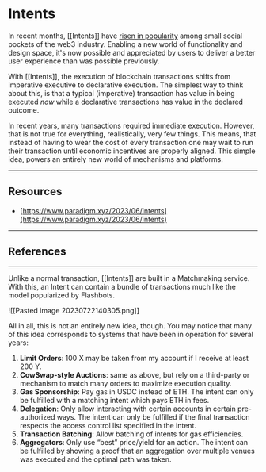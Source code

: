 # Intents

In recent months, [[Intents]] have [risen in popularity](https://www.biconomy.io/post/meta-transactions-account-abstraction-to-intents-evolution-of-web3-ui) among small social pockets of the web3 industry. Enabling a new world of functionality and design space, it's now possible and appreciated by users to deliver a better user experience than was possible previously.

With [[Intents]], the execution of blockchain transactions shifts from imperative executive to declarative execution. The simplest way to think about this, is that a typical (imperative) transaction has value in being executed *now* while a declarative transactions has value in the declared outcome.

In recent years, many transactions required immediate execution. However, that is not true for everything, realistically, very few things. This means, that instead of having to wear the cost of every transaction one may wait to run their transaction until economic incentives are properly aligned. This simple idea, powers an entirely new world of mechanisms and platforms.

---

## Resources

- [https://www.paradigm.xyz/2023/06/intents](https://www.paradigm.xyz/2023/06/intents)

---

## References

---

Unlike a normal transaction, [[Intents]] are built in a Matchmaking service. With this, an Intent can contain a bundle of transactions much like the model popularized by Flashbots.

![[Pasted image 20230722140305.png]]

All in all, this is not an entirely new idea, though. You may notice that many of this idea corresponds to systems that have been in operation for several years:

1. **Limit Orders**: 100 X may be taken from my account if I receive at least 200 Y.
2. **CowSwap-style Auctions**: same as above, but rely on a third-party or mechanism to match many orders to maximize execution quality.
3. **Gas Sponsorship**: Pay gas in USDC instead of ETH. The intent can only be fulfilled with a matching intent which pays ETH in fees.
4. **Delegation**: Only allow interacting with certain accounts in certain pre-authorized ways. The intent can only be fulfilled if the final transaction respects the access control list specified in the intent.
5. **Transaction Batching**: Allow batching of intents for gas efficiencies.
6. **Aggregators**: Only use “best” price/yield for an action. The intent can be fulfilled by showing a proof that an aggregation over multiple venues was executed and the optimal path was taken.
